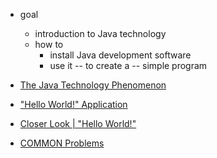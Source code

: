 * goal
  * introduction to Java technology
  * how to 
    * install Java development software
    * use it -- to create a -- simple program

* [The Java Technology Phenomenon](intro)
* ["Hello World!" Application](cupojava)
* [Closer Look | "Hello World!"](application)
* [COMMON Problems](problems)
